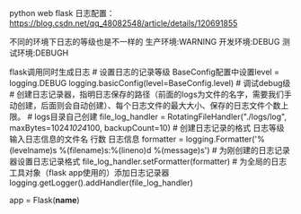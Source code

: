 python web flask 日志配置：
https://blog.csdn.net/qq_48082548/article/details/120691855

不同的环境下日志的等级也是不一样的
生产环境:WARNING
开发环境:DEBUG
测试环境:DEBUGH

flask调用同时生成日志
		# 设置日志的记录等级
			BaseConfig配置中设置level = logging.DEBUG
        logging.basicConfig(level=BaseConfig.level) # 调试debug级
        # 创建日志记录器，指明日志保存的路径（前面的logs为文件的名字，需要我们手动创建，后面则会自动创建）、每个日志文件的最大大小、保存的日志文件个数上限。
        # logs目录自己创建
        file_log_handler = RotatingFileHandler("./logs/log", maxBytes=1024*1024*100, backupCount=10)
        # 创建日志记录的格式               日志等级    输入日志信息的文件名   行数       日志信息
        formatter = logging.Formatter('%(levelname)s %(filename)s:%(lineno)d %(message)s')
        # 为刚创建的日志记录器设置日志记录格式
        file_log_handler.setFormatter(formatter)
        # 为全局的日志工具对象（flask app使用的）添加日志记录器
        logging.getLogger().addHandler(file_log_handler)
        
app = Flask(__name__)